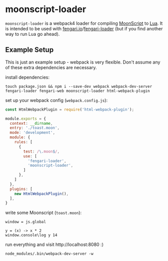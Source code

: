 moonscript-loader
=================
`moonscript-loader` is a webpack4 loader for compiling [MoonScript][moonscript] to [Lua][lua].
It is intended to be used with [fengari.io][fengari]/[fengari-loader][fengari-loader] (but if you find another way to run Lua go ahead).

## Example Setup

This is just an example setup - webpack is very flexible.
Don't assume any of these extra dependencies are necessary.

install dependencies:

    touch package.json && npm i --save-dev webpack webpack-dev-server fengari-loader fengari-web moonscript-loader html-webpack-plugin

set up your webpack config (`webpack.config.js`):

```js
const HtmlWebpackPlugin = require('html-webpack-plugin');

module.exports = {
  context: __dirname,
  entry: './toast.moon',
  mode: 'development',
  module: {
    rules: [
      {
        test: /\.moon$/,
        use: [
          'fengari-loader',
          'moonscript-loader',
        ]
      },
    ]
  },
  plugins: [
    new HtmlWebpackPlugin(),
  ],
}
```

write some Moonscript (`toast.moon`):
```moonscript
window = js.global

y = (x) -> x * 2
window.console\log y 14
```

run everything and visit http://localhost:8080 :)

    node_modules/.bin/webpack-dev-server -w

[moonscript]: https://moonscript.org/
[lua]: https://www.lua.org/
[fengari]: https://fengari.io/
[fengari-loader]: https://github.com/fengari-lua/fengari-loader
